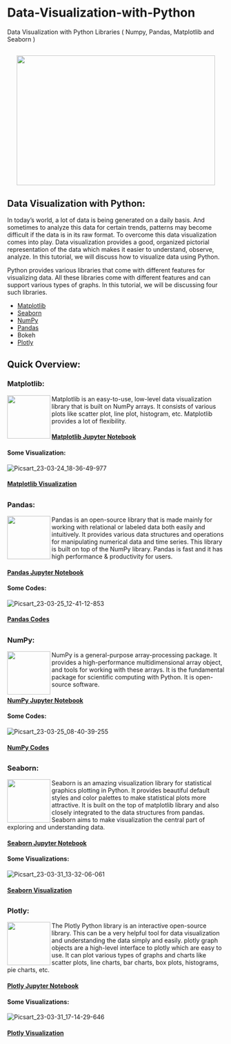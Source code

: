 # Data-Visualization-with-Python
Data Visualization with Python Libraries ( Numpy, Pandas, Matplotlib and Seaborn )
##
<p align="center">
  <img width="460" height="300" src="https://user-images.githubusercontent.com/124501309/227579303-f8342e4c-1cc7-4824-94f7-fd6db45071cd.png">
</p>


## Data Visualization with Python:

In today’s world, a lot of data is being generated on a daily basis. And sometimes to analyze this data for certain trends, patterns may become difficult if the data is in its raw format. To overcome this data visualization comes into play. Data visualization provides a good, organized pictorial representation of the data which makes it easier to understand, observe, analyze. In this tutorial, we will discuss how to visualize data using Python.

Python provides various libraries that come with different features for visualizing data. All these libraries come with different features and can support various types of graphs. In this tutorial, we will be discussing four such libraries.

 - [Matplotlib](https://github.com/gulshang7/Data-Visualization-with-Python/blob/main/Matplotlib/Matplotlib%20Library.ipynb)
 - [Seaborn](https://github.com/gulshang7/Data-Visualization-with-Python/blob/main/Seaborn/Seaborn%20library.ipynb)
 - [NumPy](https://github.com/gulshang7/Data-Visualization-with-Python/blob/main/Numpy/NumPy%20Library.ipynb)
 - [Pandas](https://github.com/gulshang7/Data-Visualization-with-Python/blob/main/Pandas/Pandas%20library.ipynb)
 - Bokeh
 - [Plotly](https://github.com/gulshang7/Data-Visualization-with-Python/blob/main/Plotly%20and%20Cufflinks/Plotly%20and%20Cufflinks.ipynb)
 
## Quick Overview:
 
### Matplotlib:

<img align="left" width="100" height="100" src="https://user-images.githubusercontent.com/124501309/227607438-c0f23f80-5472-4900-bdc2-c318c0b18dbb.png">

Matplotlib is an easy-to-use, low-level data visualization library that is built on NumPy arrays. It consists of various plots like scatter plot, line plot, histogram, etc. Matplotlib provides a lot of flexibility.

#### [Matplotlib Jupyter Notebook](https://github.com/gulshang7/Data-Visualization-with-Python/blob/main/Matplotlib/Matplotlib%20Library.ipynb)

#### Some Visualization:

![Picsart_23-03-24_18-36-49-977](https://user-images.githubusercontent.com/124501309/227607923-31f25f72-a6e1-4566-b6e6-a59c0835301e.jpg)

#### [Matplotlib Visualization](https://github.com/gulshang7/Data-Visualization-with-Python/tree/main/Matplotlib)
## 
### Pandas:

<img align="left" width="100" height="100" src="https://user-images.githubusercontent.com/124501309/227608520-c5276d5e-c44a-4612-88d2-365df3d47690.png">

Pandas is an open-source library that is made mainly for working with relational or labeled data both easily and intuitively. It provides various data structures and operations for manipulating numerical data and time series. This library is built on top of the NumPy library. Pandas is fast and it has high performance & productivity for users.

#### [Pandas Jupyter Notebook](https://github.com/gulshang7/Data-Visualization-with-Python/blob/main/Pandas/Pandas%20library.ipynb)

#### Some Codes:

![Picsart_23-03-25_12-41-12-853](https://user-images.githubusercontent.com/124501309/227703480-c5b73112-819c-4ddb-8750-101ed6e4eb26.jpg)

#### [Pandas Codes](https://github.com/gulshang7/Data-Visualization-with-Python/tree/main/Pandas)
## 
### NumPy:

<img align="left" width="100" height="100" src="https://user-images.githubusercontent.com/124501309/227609349-8b69bf62-a7dd-4c55-8c4b-cc8527ac8d74.png">

NumPy is a general-purpose array-processing package. It provides a high-performance multidimensional array object, and tools for working with these arrays. It is the fundamental package for scientific computing with Python. It is open-source software.

#### [NumPy Jupyter Notebook](https://github.com/gulshang7/Data-Visualization-with-Python/blob/main/Numpy/NumPy%20Library.ipynb)

#### Some Codes:

![Picsart_23-03-25_08-40-39-255](https://user-images.githubusercontent.com/124501309/227703426-061478e4-8fd6-428d-8330-8e7f12903a4b.jpg)

#### [NumPy Codes](https://github.com/gulshang7/Data-Visualization-with-Python/tree/main/Numpy)
##
### Seaborn:

<img align="left" width="100" height="100" src="https://user-images.githubusercontent.com/124501309/229115356-8fc083b5-a5af-4069-8e23-abeccb349069.jpg">

Seaborn is an amazing visualization library for statistical graphics plotting in Python. It provides beautiful default styles and color palettes to make statistical plots more attractive. It is built on the top of matplotlib library and also closely integrated to the data structures from pandas. Seaborn aims to make visualization the central part of exploring and understanding data. 

#### [Seaborn Jupyter Notebook](https://github.com/gulshang7/Data-Visualization-with-Python/blob/main/Seaborn/Seaborn%20library.ipynb)

#### Some Visualizations:

![Picsart_23-03-31_13-32-06-061](https://user-images.githubusercontent.com/124501309/229083846-d913cf85-02d6-4073-9557-f31460c1ffbc.jpg)

#### [Seaborn Visualization](https://github.com/gulshang7/Data-Visualization-with-Python/tree/main/Seaborn)
##
### Plotly:

<img align="left" width="100" height="100" src="https://user-images.githubusercontent.com/124501309/229114833-791fc552-1ded-4d55-992d-fa3573ab6849.jpg">

The Plotly Python library is an interactive open-source library. This can be a very helpful tool for data visualization and understanding the data simply and easily. plotly graph objects are a high-level interface to plotly which are easy to use. It can plot various types of graphs and charts like scatter plots, line charts, bar charts, box plots, histograms, pie charts, etc.

#### [Plotly Jupyter Notebook](https://github.com/gulshang7/Data-Visualization-with-Python/blob/main/Plotly%20and%20Cufflinks/Plotly%20and%20Cufflinks.ipynb)

#### Some Visualizations:

![Picsart_23-03-31_17-14-29-646](https://user-images.githubusercontent.com/124501309/229112444-85182da8-64b7-4234-9513-3f5a76f78f26.jpg)

#### [Plotly Visualization](https://github.com/gulshang7/Data-Visualization-with-Python/tree/main/Plotly%20and%20Cufflinks)

